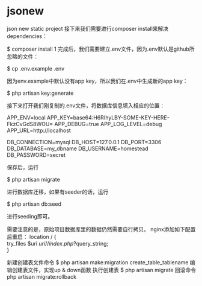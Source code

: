 # jsonew
json new static project
接下来我们需要进行composer install来解决dependencies：

$ composer install
1
完成后，我们需要建立.env文件，因为.env默认是github所忽略的文件：

$ cp .env.example .env

因为env.example中默认没有app key，所以我们在.env中生成新的app key：

$ php artisan key:generate

接下来打开我们刚复制的.env文件，将数据库信息填入相应的位置：

APP_ENV=local
APP_KEY=base64:H6RIhyLBY-SOME-KEY-HERE-FkzCvGdS8WOU=
APP_DEBUG=true
APP_LOG_LEVEL=debug
APP_URL=http://localhost

DB_CONNECTION=mysql
DB_HOST=127.0.0.1
DB_PORT=3306
DB_DATABASE=my_dbname
DB_USERNAME=homestead
DB_PASSWORD=secret

保存后，运行

$ php artisan migrate

进行数据库迁移，如果有seeder的话，运行

$ php artisan db:seed

进行seeding即可。

需要注意的是，原始项目数据库里的数据仍然需要自行拷贝。
nginx添加如下配置后重启：
location / {  
    try_files $uri $uri/ /index.php?$query_string;  
} 

新建创建表文件命令 
$ php artisan make:migration create_table_tablename
编辑创建表文件，实现up & down函数
执行创建表
$ php artisan migrate
回滚命令
php artisan migrate:rollback
